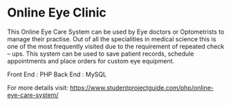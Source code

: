 # Online Eye Clinic
This Online Eye Care System can be used by Eye doctors or Optometrists to manage their practise. Out of all the specialities in medical science this is one of the most frequently visited due to the requirement of repeated check – ups. This system can be used to save patient records, schedule appointments and place orders for custom eye equipment.

Front End : PHP
Back End : MySQL

For more details visit:
https://www.studentprojectguide.com/php/online-eye-care-system/

